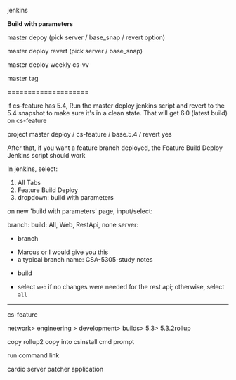 jenkins

__Build with parameters__

master depoy (pick server / base_snap / revert option)

master deploy revert (pick server / base_snap)

master deploy weekly cs-vv

master tag

====================

if cs-feature has 5.4, 
Run the master deploy jenkins script and revert to the 5.4 snapshot to make sure it's in a clean state. That will get 6.0 (latest build) on cs-feature

project master deploy / cs-feature / base.5.4 / revert yes

After that, if you want a feature branch deployed, the Feature Build Deploy Jenkins script should work

In jenkins, select: 

1. All Tabs
2. Feature Build Deploy
3. dropdown: build with parameters

on new 'build with parameters' page, input/select: 

branch: <enter branch name> 
build: All, Web, RestApi, none
server: <server to deploy on>

* branch
- Marcus or I would give you this
- a typical branch name: CSA-5305-study notes

* build
- select `web` if no changes were needed for the rest api; otherwise, select `all`

-----




cs-feature

network> engineering > development> builds> 5.3> 5.3.2rollup

copy rollup2 copy into csinstall 
cmd prompt

run command link

cardio server patcher application

